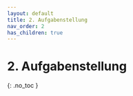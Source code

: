 ```yaml
---
layout: default
title: 2. Aufgabenstellung
nav_order: 2
has_children: true
---
```


# 2. Aufgabenstellung

{: .no_toc }
